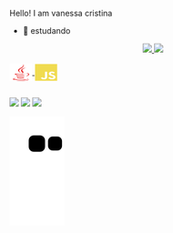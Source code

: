 
Hello! I am vanessa cristina

- 🌱 estudando 

<div align="center">
  <a href="https://github.com/vacristina">
  <img height="180em" src="https://github-readme-stats.vercel.app/api?username=vacristina&show_icons=true&theme=dracula&include_all_commits=true&count_private=true"/>
  <img height="150em" src="https://github-readme-stats.vercel.app/api/top-langs/?username=vacristina&layout=compact&langs_count=7&theme=dracula"/>
</div>

<div style="display: inline_block"><br>
  <img align="center" alt="vacristina-java" height="30" width="40" src="https://raw.githubusercontent.com/devicons/devicon/master/icons/java/java-plain.svg">
  <img align="center" alt="vacristina-js" height="30" width="40" src="https://raw.githubusercontent.com/devicons/devicon/master/icons/javascript/javascript-plain.svg">
</div>

##

<div> 
  <a href="https://instagram.com/vncriss?utm_source=qr" target="_blank"><img src="https://img.shields.io/badge/-Instagram-%23E4405F?style=for-the-badge&logo=instagram&logoColor=white" target="_blank"></a>
  <a href = "vanessadesziuta@gmail.com"><img src="https://img.shields.io/badge/-Gmail-%23333?style=for-the-badge&logo=gmail&logoColor=white" target="_blank"></a>
  <a href="https://www.linkedin.com/in/rafaella-ballerini-45875016a" target="_blank"><img src="https://img.shields.io/badge/-LinkedIn-%230077B5?style=for-the-badge&logo=linkedin&logoColor=white" target="_blank"></a> 
  
  ![Snake animation](https://github.com/rafaballerini/rafaballerini/blob/output/github-contribution-grid-snake.svg)
 
</div>
